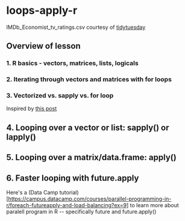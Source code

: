 # loops-apply-r

IMDb_Economist_tv_ratings.csv courtesy of [tidytuesday](https://github.com/rfordatascience/tidytuesday/blob/master/data/2019/2019-01-08/readme.md)

## Overview of lesson 

### 1. R basics - vectors, matrices, lists, logicals 

### 2. Iterating through vectors and matrices with for loops 

### 3. Vectorized vs. sapply vs. for loop 

Inspired by [this post](http://clarkfitzg.github.io/2017/11/06/are-apply-functions-faster-than-for-loops/)

## 4. Looping over a vector or list: sapply() or lapply()

## 5. Looping over a matrix/data.frame: apply()

## 6. Faster looping with future.apply 
Here's a (Data Camp tutorial)[https://campus.datacamp.com/courses/parallel-programming-in-r/foreach-futureapply-and-load-balancing?ex=9] to learn more about paralell program in R -- specifically future and future.apply()
